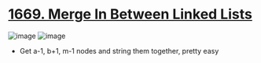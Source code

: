 # [1669. Merge In Between Linked Lists](https://leetcode.com/problems/merge-in-between-linked-lists/)
![image](https://github.com/underscore-en/leetcode/assets/52004879/23a09d74-554a-40fe-9097-67b2a71982d7)
![image](https://github.com/underscore-en/leetcode/assets/52004879/28f3a9b1-b162-4000-bc40-7dff96d12729)
* Get a-1, b+1, m-1 nodes and string them together, pretty easy
